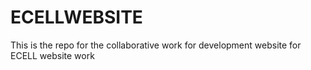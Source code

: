 # ECELLWEBSITE
This is the repo for the collaborative work for development website for ECELL website work
